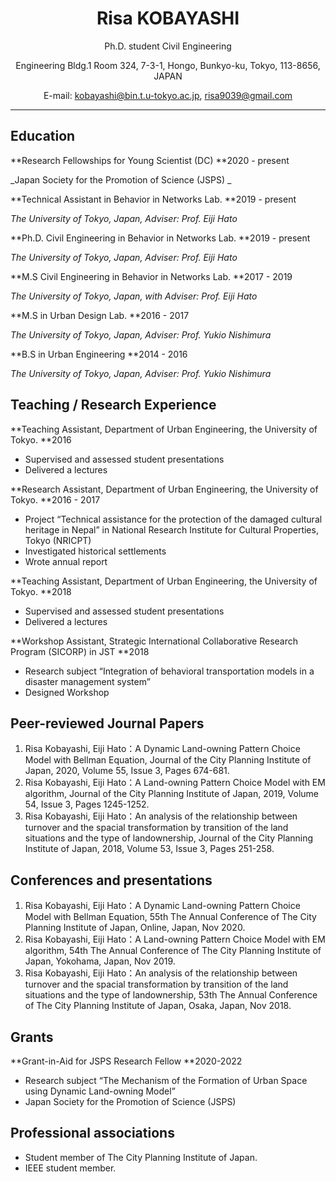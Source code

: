 <!-- Copy and paste the converted output. -->

<!-----
NEW: Check the "Suppress top comment" option to remove this info from the output.

Conversion time: 0.976 seconds.


Using this Markdown file:

1. Paste this output into your source file.
2. See the notes and action items below regarding this conversion run.
3. Check the rendered output (headings, lists, code blocks, tables) for proper
   formatting and use a linkchecker before you publish this page.

Conversion notes:

* Docs to Markdown version 1.0β29
* Wed Jan 20 2021 20:45:36 GMT-0800 (PST)
* Source doc: CV
----->


<div style="text-align: center;">
   <h1> Risa KOBAYASHI </h1>

Ph.D. student Civil Engineering

Engineering Bldg.1 Room 324, 7-3-1, Hongo, Bunkyo-ku, Tokyo, 113-8656, JAPAN 

E-mail: kobayashi@bin.t.u-tokyo.ac.jp, risa9039@gmail.com

</div>

---



## Education

**Research Fellowships for Young Scientist (DC)	**2020 - present

_Japan Society for the Promotion of Science (JSPS) _

**Technical Assistant in Behavior in Networks Lab. 	**2019 - present

_The University of Tokyo, Japan, Adviser:  Prof. Eiji Hato_

**Ph.D. Civil Engineering in Behavior in Networks Lab. 	**2019 - present

_The University of Tokyo, Japan, Adviser:  Prof. Eiji Hato_

**M.S Civil Engineering in Behavior in Networks Lab.	**2017 - 2019

_The University of Tokyo, Japan, with Adviser:  Prof. Eiji Hato_

**M.S in Urban Design Lab.	**2016 - 2017

_The University of Tokyo, Japan, Adviser:  Prof. Yukio Nishimura_

**B.S in Urban Engineering	**2014 - 2016

_The University of Tokyo, Japan, Adviser:  Prof. Yukio Nishimura_


## Teaching / Research Experience

**Teaching Assistant, Department of  Urban Engineering, the University of Tokyo. 	**2016



*   Supervised and assessed student presentations
*   Delivered a lectures

**Research Assistant, Department of  Urban Engineering, the University of Tokyo. 	**2016 - 2017



*   Project “Technical assistance for the protection of the damaged cultural heritage in Nepal” in National Research Institute for Cultural Properties, Tokyo (NRICPT)
*   Investigated historical settlements
*   Wrote annual report

**Teaching Assistant, Department of  Urban Engineering, the University of Tokyo. 	**2018



*   Supervised and assessed student presentations
*   Delivered a lectures

**Workshop Assistant, Strategic International Collaborative Research Program (SICORP) in JST	**2018



*   Research subject “Integration of behavioral transportation models in a disaster management system”
*   Designed Workshop 


## Peer-reviewed Journal Papers



1. Risa Kobayashi, Eiji Hato：A Dynamic Land-owning Pattern Choice Model with Bellman Equation, Journal of the City Planning Institute of Japan, 2020, Volume 55, Issue 3, Pages 674-681.
2. Risa Kobayashi, Eiji Hato：A Land-owning Pattern Choice Model with EM algorithm, Journal of the City Planning Institute of Japan, 2019, Volume 54, Issue 3, Pages 1245-1252.
3. Risa Kobayashi, Eiji Hato：An analysis of the relationship between turnover and the spacial transformation by transition of the land situations and the type of landownership, Journal of the City Planning Institute of Japan, 2018, Volume 53, Issue 3, Pages 251-258.


## Conferences and presentations



1. Risa Kobayashi, Eiji Hato：A Dynamic Land-owning Pattern Choice Model with Bellman Equation, 55th The Annual Conference of The City Planning Institute of Japan, Online, Japan, Nov 2020.
2. Risa Kobayashi, Eiji Hato：A Land-owning Pattern Choice Model with EM algorithm, 54th The Annual Conference of The City Planning Institute of Japan, Yokohama, Japan, Nov 2019.
3. Risa Kobayashi, Eiji Hato：An analysis of the relationship between turnover and the spacial transformation by transition of the land situations and the type of landownership, 53th The Annual Conference of The City Planning Institute of Japan, Osaka, Japan, Nov 2018.


## Grants

**Grant-in-Aid for JSPS Research Fellow	**2020-2022



*   Research subject “The Mechanism of the Formation of Urban Space using Dynamic Land-owning Model”
*   Japan Society for the Promotion of Science (JSPS)


## Professional associations



*   Student member of The City Planning Institute of Japan.
*   IEEE student member.
